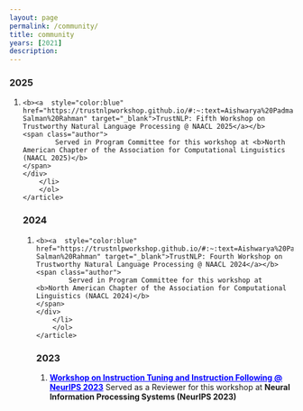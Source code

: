 ```yaml
---
layout: page
permalink: /community/
title: community
years: [2021]
description:
---
```

<article class="post-content publications clearfix">
    <h3 class="year">2025</h3>
    <ol class="bibliography"><li>
        <div id="wang2021grounding">
  
    <b><a  style="color:blue" href="https://trustnlpworkshop.github.io/#:~:text=Aishwarya%20Padmakumar-,Kartik%20Perisetla,-Salman%20Rahman" target="_blank">TrustNLP: Fifth Workshop on Trustworthy Natural Language Processing @ NAACL 2025</a></b>
    <span class="author">
            Served in Program Committee for this workshop at <b>North American Chapter of the Association for Computational Linguistics (NAACL 2025)</b>
    </span>
	</div>
		</li>
		</ol>
	</article>
<article class="post-content publications clearfix">
    <h3 class="year">2024</h3>
    <ol class="bibliography"><li>
        <div id="wang2021grounding">
  
    <b><a  style="color:blue" href="https://trustnlpworkshop.github.io/#:~:text=Aishwarya%20Padmakumar-,Kartik%20Perisetla,-Salman%20Rahman" target="_blank">TrustNLP: Fourth Workshop on Trustworthy Natural Language Processing @ NAACL 2024</a></b>
    <span class="author">
            Served in Program Committee for this workshop at <b>North American Chapter of the Association for Computational Linguistics (NAACL 2024)</b>
    </span>
	</div>
		</li>
		</ol>
	</article>
<article class="post-content publications clearfix">
    <h3 class="year">2023</h3>
    <ol class="bibliography"><li>
        <div id="wang2021grounding">
			<b><a  style="color:blue" href="https://an-instructive-workshop.github.io/organization/#:~:text=Kartik%20Perisetla%2C%20Apple" target="_blank">Workshop on Instruction Tuning and Instruction Following @ NeurIPS 2023</a></b>
			<span class="author">
					Served as a Reviewer for this workshop at <b>Neural Information Processing Systems (NeurIPS 2023)</b>
			</span>
		</div>
		</li>
    </ol>
</article>

